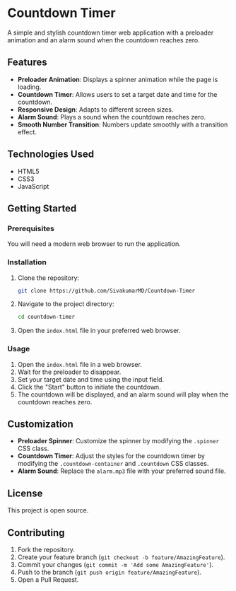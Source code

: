 # Countdown Timer

A simple and stylish countdown timer web application with a preloader animation and an alarm sound when the countdown reaches zero.

## Features

- **Preloader Animation**: Displays a spinner animation while the page is loading.
- **Countdown Timer**: Allows users to set a target date and time for the countdown.
- **Responsive Design**: Adapts to different screen sizes.
- **Alarm Sound**: Plays a sound when the countdown reaches zero.
- **Smooth Number Transition**: Numbers update smoothly with a transition effect.

## Technologies Used

- HTML5
- CSS3
- JavaScript

## Getting Started

### Prerequisites

You will need a modern web browser to run the application.

### Installation

1. Clone the repository:
   ```bash
   git clone https://github.com/SivakumarMD/Countdown-Timer
   ```
2. Navigate to the project directory:
   ```bash
   cd countdown-timer
   ```
3. Open the `index.html` file in your preferred web browser.

### Usage

1. Open the `index.html` file in a web browser.
2. Wait for the preloader to disappear.
3. Set your target date and time using the input field.
4. Click the "Start" button to initiate the countdown.
5. The countdown will be displayed, and an alarm sound will play when the countdown reaches zero.

## Customization

- **Preloader Spinner**: Customize the spinner by modifying the `.spinner` CSS class.
- **Countdown Timer**: Adjust the styles for the countdown timer by modifying the `.countdown-container` and `.countdown` CSS classes.
- **Alarm Sound**: Replace the `alarm.mp3` file with your preferred sound file.

## License

This project is open source.
## Contributing

1. Fork the repository.
2. Create your feature branch (`git checkout -b feature/AmazingFeature`).
3. Commit your changes (`git commit -m 'Add some AmazingFeature'`).
4. Push to the branch (`git push origin feature/AmazingFeature`).
5. Open a Pull Request.

